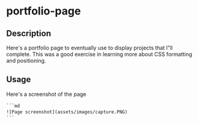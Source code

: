 # portfolio-page

## Description
Here's a portfolio page to eventually use to display projects that I"ll complete. 
This was a good exercise in learning more about CSS formatting and positioning. 

## Usage
Here's a screenshot of the page

    ```md
    ![Page screenshot](assets/images/capture.PNG)
    ```
    